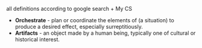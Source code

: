 all definitions according to google search + My CS
- **Orchestrate** - plan or coordinate the elements of (a situation) to produce a desired effect, especially surreptitiously.
- **Artifacts** - an object made by a human being, typically one of cultural or historical interest.
